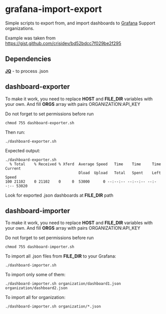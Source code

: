 # grafana-import-export

Simple scripts to export from, and import dashboards to [Grafana](http://grafana.org/)
Support organizations.

Example was taken from https://gist.github.com/crisidev/bd52bdcc7f029be2f295 

## Dependencies
**[JQ](https://stedolan.github.io/jq/)** - to process .json

## dashboard-exporter
To make it work, you need to replace **HOST** and **FILE_DIR** variables with your own. And fill **ORGS** array with pairs ORGANIZATION:API_KEY

Do not forget to set permissions before run
```
chmod 755 dashboard-exporter.sh
```

Then run:
```
./dashboard-exporter.sh
```

Expected output:
```
./dashboard-exporter.sh
  % Total    % Received % Xferd  Average Speed   Time    Time     Time  Current
                                 Dload  Upload   Total   Spent    Left  Speed
100 21102    0 21102    0     0  53000      0 --:--:-- --:--:-- --:--:-- 53020

```

Look for exported .json dashboards at **FILE_DIR** path

## dashboard-importer
To make it work, you need to replace **HOST** and **FILE_DIR** variables with your own. And fill **ORGS** array with pairs ORGANIZATION:API_KEY

Do not forget to set permissions before run
```
chmod 755 dashboard-importer.sh
```

To import all .json files from **FILE_DIR** to your Grafana:
```
./dashboard-importer.sh
```

To import only some of them:
```
./dashboard-importer.sh organization/dashboard1.json organization/dashboard2.json
```

To import all for organization:
```
./dashboard-importer.sh organization/*.json
```